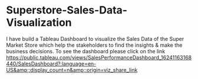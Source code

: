 # Superstore-Sales-Data-Visualization
I have build a Tableau Dashboard to visualize the Sales Data of the Super Market Store which help the stakeholders to find the insights &amp; make the business decisions. To see the dashboard please click on the link https://public.tableau.com/views/SalesPerformanceDashboard_16241163168440/SalesDashboard?:language=en-US&amp;:display_count=n&amp;:origin=viz_share_link
